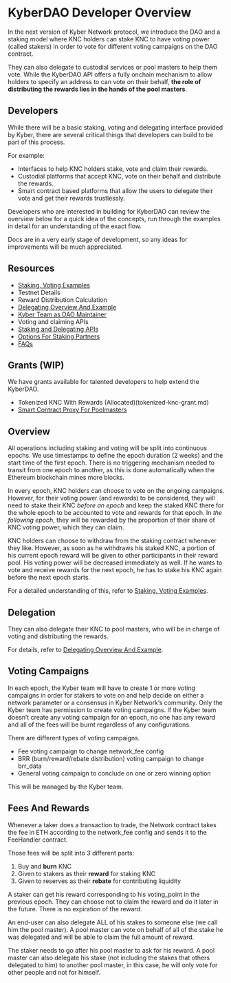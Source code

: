 # KyberDAO Developer Overview
In the next version of Kyber Network protocol, we introduce the DAO and a staking model where KNC holders can stake KNC to have voting power (called stakers) in order to vote for different voting campaigns on the DAO contract. 

They can also delegate to custodial services or pool masters to help them vote. While the KyberDAO API offers a fully onchain mechanism to allow holders to specify an address to can vote on their behalf, **the role of distributing the rewards lies in the hands of the pool masters**. 


## Developers
While there will be a basic staking, voting and delegating interface provided by Kyber, there are several critical things that developers can build to be part of this process. 

For example:
- Interfaces to help KNC holders stake, vote and claim their rewards.
- Custodial platforms that accept KNC, vote on their behalf and distribute the rewards.
- Smart contract based platforms that allow the users to delegate their vote and get their rewards trustlessly.

Developers who are interested in building for KyberDAO can review the overview below for a quick idea of the concepts, run through the examples in detail for an understanding of the exact flow.

Docs are in a very early stage of development, so any ideas for improvements will be much appreciated.

## Resources
- [Staking, Voting Examples](staking-voting-examples.md)
- Testnet Details
- Reward Distribution Calculation
- [Delegating Overview And Example](delegating-example.md)
- [Kyber Team as DAO Maintainer](kyber-team-maintainer.md)
- Voting and claiming APIs
- [Staking and Delegating APIs](staking-api.md)
- [Options For Staking Partners](staking-partners-options.md)
- [FAQs](faqs.md)

## Grants (WIP)
We have grants available for talented developers to help extend the KyberDAO.
- Tokenized KNC With Rewards (Allocated)(tokenized-knc-grant.md)
- [Smart Contract Proxy For Poolmasters](smart-contract-proxy-grant.md)


## Overview
All operations including staking and voting will be split into continuous epochs. We use timestamps to define the epoch duration (2 weeks) and the start time of the first epoch. There is no triggering mechanism needed to transit from one epoch to another, as this is done automatically when the Ethereum blockchain mines more blocks.

In every epoch, KNC holders can choose to vote on the ongoing campaigns. However, for their voting power (and rewards) to be considered, they will need to stake their KNC *before an epoch* and keep the staked KNC there for the whole epoch to be accounted to vote and rewards for that epoch. In *the following epoch*, they will be rewarded by the proportion of their share of KNC voting power, which they can claim.

KNC holders can choose to withdraw from the staking contract whenever they like. However, as soon as he withdraws his staked KNC, a portion of his current epoch reward will be given to other participants in their reward pool. His voting power will be decreased immediately as well. If he wants to vote and receive rewards for the next epoch, he has to stake his KNC again before the next epoch starts.

For a detailed understanding of this, refer to [Staking, Voting Examples](staking-voting-examples.md).

## Delegation
They can also delegate their KNC to pool masters, who will be in charge of voting and distributing the rewards. 

For details, refer to [Delegating Overview And Example](delegating-example.md).

## Voting Campaigns
In each epoch, the Kyber team will have to create 1 or more voting campaigns in order for stakers to vote on and help decide on either a network parameter or a consensus in Kyber Network’s community. Only the Kyber team has permission to create voting campaigns. If the Kyber team doesn’t create any voting campaign for an epoch, no one has any reward and all of the fees will be burnt regardless of any configurations.

There are different types of voting campaigns.
- Fee voting campaign to change network_fee config
- BRR (burn/reward/rebate distribution) voting campaign to change brr_data
- General voting campaign to conclude on one or zero winning option

This will be managed by the Kyber team. 


## Fees And Rewards
Whenever a taker does a transaction to trade, the Network contract takes the fee in ETH according to the network_fee config and sends it to the FeeHandler contract. 

Those fees will be split into 3 different parts:
1) Buy and **burn** KNC
2) Given to stakers as their **reward** for staking KNC
3) Given to reserves as their **rebate** for contributing liquidity

A staker can get his reward corresponding to his voting_point in the previous epoch. They can choose not to claim the reward and do it later in the future. There is no expiration of the reward. 

An end-user can also delegate ALL of his stakes to someone else (we call him the pool master). A pool master can vote on behalf of all of the stake he was delegated and will be able to claim the full amount of reward.

The staker needs to go after his pool master to ask for his reward. A pool master can also delegate his stake (not including the stakes that others delegated to him) to another pool master, in this case, he will only vote for other people and not for himself.
